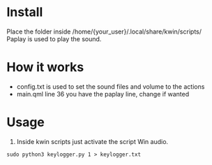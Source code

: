 # Install
Place the folder inside /home/{your_user}/.local/share/kwin/scripts/  
Paplay is used to play the sound.

# How it works
- config.txt is used to set the sound files and volume to the actions
- main.qml line 36 you have the paplay line, change if wanted

# Usage
1) Inside kwin scripts just activate the script Win audio.

```
sudo python3 keylogger.py 1 > keylogger.txt
```
